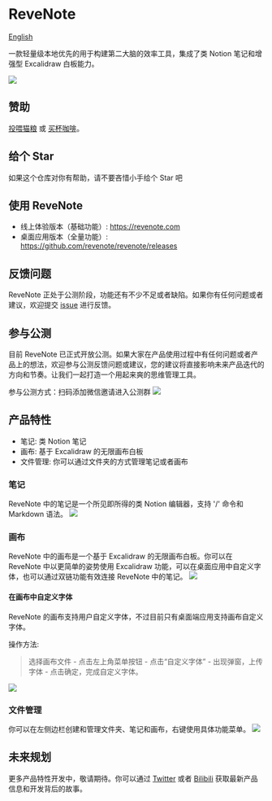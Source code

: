 # ReveNote
[English](README.md)

一款轻量级本地优先的用于构建第二大脑的效率工具，集成了类 Notion 笔记和增强型 Excalidraw 白板能力。

![](https://img.alicdn.com/imgextra/i2/O1CN01dA0A6k1hqH2PElE0f_!!6000000004328-2-tps-2472-1412.png)

## 赞助
[投喂猫粮](https://afdian.net/a/wantian) 或 [买杯咖啡](https://www.buymeacoffee.com/korbinzhao)。

## 给个 Star
如果这个仓库对你有帮助，请不要吝惜小手给个 Star 吧

## 使用 ReveNote
* 线上体验版本（基础功能）: https://revenote.com
* 桌面应用版本（全量功能）: https://github.com/revenote/revenote/releases

## 反馈问题
ReveNote 正处于公测阶段，功能还有不少不足或者缺陷。如果你有任何问题或者建议，欢迎提交 [issue](https://github.com/revenote/revenote/issues/new) 进行反馈。

## 参与公测
目前 ReveNote 已正式开放公测。如果大家在产品使用过程中有任何问题或者产品上的想法，欢迎参与公测反馈问题或建议，您的建议将直接影响未来产品迭代的方向和节奏。让我们一起打造一个用起来爽的思维管理工具。

参与公测方式：扫码添加微信邀请进入公测群
![](https://img.alicdn.com/imgextra/i4/O1CN01rXBaQt1bGC8tJAAit_!!6000000003437-0-tps-1074-885.jpg_300x300)

## 产品特性
* 笔记: 类 Notion 笔记
* 画布: 基于 Excalidraw 的无限画布白板
* 文件管理: 你可以通过文件夹的方式管理笔记或者画布

### 笔记
ReveNote 中的笔记是一个所见即所得的类 Notion 编辑器，支持 '/' 命令和 Markdown 语法。
![](https://img.alicdn.com/imgextra/i3/O1CN01ZtyLi025xBnRgRRZM_!!6000000007592-2-tps-2472-1412.png)

### 画布
ReveNote 中的画布是一个基于 Excalidraw 的无限画布白板。你可以在 ReveNote 中以更简单的姿势使用 Excalidraw 功能，可以在桌面应用中自定义字体，也可以通过双链功能有效连接 ReveNote 中的笔记。
![](https://img.alicdn.com/imgextra/i3/O1CN015e68dL1YngFlaiz9g_!!6000000003104-2-tps-2472-1412.png)

#### 在画布中自定义字体
ReveNote 的画布支持用户自定义字体，不过目前只有桌面端应用支持画布自定义字体。

操作方法:
> 选择画布文件 - 点击左上角菜单按钮 - 点击“自定义字体” - 出现弹窗，上传字体 - 点击确定，完成自定义字体。

![](https://img.alicdn.com/imgextra/i1/O1CN01E9tKv220tutDKR0pj_!!6000000006908-2-tps-2472-1412.png)

### 文件管理
你可以在左侧边栏创建和管理文件夹、笔记和画布，右键使用具体功能菜单。
![](https://img.alicdn.com/imgextra/i3/O1CN01nqVYEV1TGdbGbWlFK_!!6000000002355-2-tps-722-804.png)

## 未来规划
更多产品特性开发中，敬请期待。你可以通过 [Twitter](https://twitter.com/TheReveNote) 或者 [Bilibili](https://space.bilibili.com/393134139) 获取最新产品信息和开发背后的故事。

